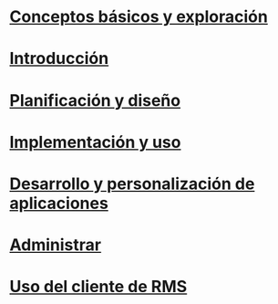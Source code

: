 # [Conceptos básicos y exploración](/rights-management/understand-explore/azure-rights-management)
# [Introducción](/rights-management/get-started/requirements-azure-rms)
# [Planificación y diseño](/rights-management/plan-design/deployment-roadmap)
# [Implementación y uso](/rights-management/deploy-use/activate-service)
# [Desarrollo y personalización de aplicaciones](/rights-management/develop/developers-guide)
# [Administrar](/rights-management/administer/administer-powershell)
# [Uso del cliente de RMS](/rights-management/rms-client/use-client)

<!--HONumber=Apr16_HO3-->


